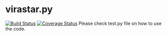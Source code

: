 # virastar.py

[![Build Status](https://travis-ci.org/JKhakpour/virastar.py.svg?branch=master)](https://travis-ci.org/JKhakpour/virastar.py)
[![Coverage Status](https://coveralls.io/repos/github/JKhakpour/virastar.py/badge.svg)](https://coveralls.io/github/JKhakpour/virastar.py)
Please check test.py file on how to use the code.
